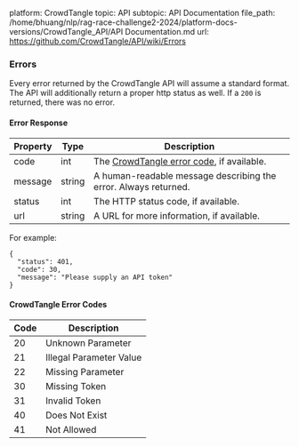 platform: CrowdTangle
topic: API
subtopic: API Documentation
file_path: /home/bhuang/nlp/rag-race-challenge2-2024/platform-docs-versions/CrowdTangle_API/API Documentation.md
url: https://github.com/CrowdTangle/API/wiki/Errors

### [](#errors)Errors

Every error returned by the CrowdTangle API will assume a standard format. The API will additionally return a proper http status as well. If a `200` is returned, there was no error.

#### [](#error-response)Error Response

| Property | Type | Description |
| --- | --- | --- |
| code | int | The [CrowdTangle error code](https://github.com/CrowdTangle/API/wiki/Errors#errorcodes), if available. |
| message | string | A human-readable message describing the error. Always returned. |
| status | int | The HTTP status code, if available. |
| url | string | A URL for more information, if available. |

For example:

    {
      "status": 401,
      "code": 30,
      "message": "Please supply an API token"
    }
    

#### [](#crowdtangle-error-codes)CrowdTangle Error Codes

| Code | Description |
| --- | --- |
| 20  | Unknown Parameter |
| 21  | Illegal Parameter Value |
| 22  | Missing Parameter |
| 30  | Missing Token |
| 31  | Invalid Token |
| 40  | Does Not Exist |
| 41  | Not Allowed |